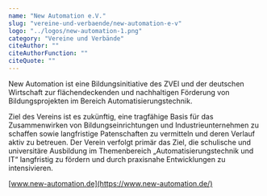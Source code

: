 ```yaml
---
name: "New Automation e.V."
slug: "vereine-und-verbaende/new-automation-e-v"
logo: "../logos/new-automation-1.png"
category: "Vereine und Verbände"
citeAuthor: ""
citeAuthorFunction: ""
citeQuote: ""
---
```


New Automation ist eine Bildungsinitiative des ZVEI und der deutschen Wirtschaft zur flächendeckenden und nachhaltigen Förderung von Bildungsprojekten im Bereich Automatisierungstechnik.

Ziel des Vereins ist es zukünftig, eine tragfähige Basis für das Zusammenwirken von Bildungseinrichtungen und Industrieunternehmen zu schaffen sowie langfristige Patenschaften zu vermitteln und deren Verlauf aktiv zu betreuen. Der Verein verfolgt primär das Ziel, die schulische und universitäre Ausbildung im Themenbereich „Automatisierungstechnik und IT“ langfristig zu fördern und durch praxisnahe Entwicklungen zu intensivieren.

[www.new-automation.de](https://www.new-automation.de/)
